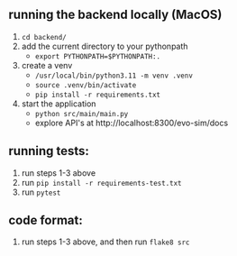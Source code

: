 ## running the backend locally (MacOS)

1) `cd backend/`
2) add the current directory to your pythonpath
    - `export PYTHONPATH=$PYTHONPATH:.`
3) create a venv
    - `/usr/local/bin/python3.11 -m venv .venv`
    - `source .venv/bin/activate`
    - `pip install -r requirements.txt`
4) start the application
    - `python src/main/main.py`
    - explore API's at http://localhost:8300/evo-sim/docs


## running tests:
1. run steps 1-3 above
2. run `pip install -r requirements-test.txt`
3. run `pytest`

## code format:
1. run steps 1-3 above, and then run `flake8 src`